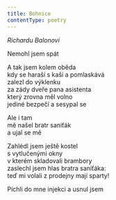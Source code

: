 ```yaml
---
title: Bohnice
contentType: poetry
---
```


<section>

_Richardu Balonovi_

Nemohl jsem spát

A tak jsem kolem oběda  
kdy se haraší s kaší a pomlaskává  
zalezl do výklenku  
za zády dveře pana asistenta  
který zrovna měl volno  
jediné bezpečí a sesypal se

Ale i tam  
mě našel bratr saniťák  
a ujal se mě

Zahlédl jsem ještě kostel  
s vytlučenými okny  
v kterém skladovali brambory  
zaslechl jsem hlas bratra saniťáka:  
teď mi volali z prodejny mají sparty!

Píchli do mne injekci a usnul jsem

</section>
